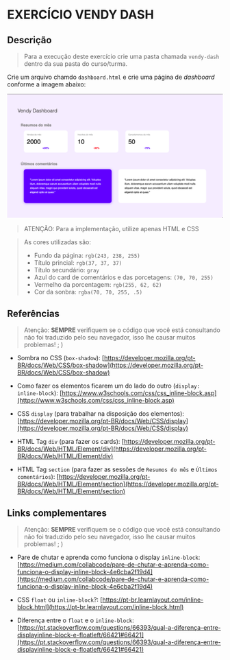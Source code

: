 # EXERCÍCIO VENDY DASH

## Descrição

> Para a execução deste exercício crie uma pasta chamada `vendy-dash` dentro da sua pasta do curso/turma.

Crie um arquivo chamdo `dashboard.html` e crie uma página de *dashboard* conforme a imagem abaixo:

![Primeira tela](screen-1.png)

> ATENÇÃO: Para a implementação, utilize apenas HTML e CSS

> As cores utilizadas são:
> - Fundo da página: `rgb(243, 238, 255)`
> - Título princial: `rgb(37, 37, 37)`
> - Título secundário: `gray`
> - Azul do card de comentários e das porcetagens: `(70, 70, 255)`
> - Vermelho da porcentagem: `rgb(255, 62, 62)`
> - Cor da sonbra: `rgba(70, 70, 255, .5)`

## Referências

> Atenção: **SEMPRE** verifiquem se o código que você está consultando não foi traduzido pelo seu navegador, isso lhe causar muitos problemas! ; )

- Sombra no CSS (`box-shadow`): [https://developer.mozilla.org/pt-BR/docs/Web/CSS/box-shadow](https://developer.mozilla.org/pt-BR/docs/Web/CSS/box-shadow)

- Como fazer os elementos ficarem um do lado do outro (`display: inline-block`): [https://www.w3schools.com/css/css_inline-block.asp](https://www.w3schools.com/css/css_inline-block.asp)

- CSS `display` (para trabalhar na disposição dos elementos): [https://developer.mozilla.org/pt-BR/docs/Web/CSS/display](https://developer.mozilla.org/pt-BR/docs/Web/CSS/display)

- HTML Tag `div` (para fazer os cards): [https://developer.mozilla.org/pt-BR/docs/Web/HTML/Element/div](https://developer.mozilla.org/pt-BR/docs/Web/HTML/Element/div)

- HTML Tag `section` (para fazer as sessões de `Resumos do mês` e `Últimos comentários`): [https://developer.mozilla.org/pt-BR/docs/Web/HTML/Element/section](https://developer.mozilla.org/pt-BR/docs/Web/HTML/Element/section)

## Links complementares

> Atenção: **SEMPRE** verifiquem se o código que você está consultando não foi traduzido pelo seu navegador, isso lhe causar muitos problemas! ; )

- Pare de chutar e aprenda como funciona o display `inline-block`: [https://medium.com/collabcode/pare-de-chutar-e-aprenda-como-funciona-o-display-inline-block-4e6cba2f19d4](https://medium.com/collabcode/pare-de-chutar-e-aprenda-como-funciona-o-display-inline-block-4e6cba2f19d4)

- CSS `float` ou `inline-block`?: [https://pt-br.learnlayout.com/inline-block.html](https://pt-br.learnlayout.com/inline-block.html)

- Diferença entre o `float` e o `inline-block`: [https://pt.stackoverflow.com/questions/66393/qual-a-diferença-entre-displayinline-block-e-floatleft/66421#66421](https://pt.stackoverflow.com/questions/66393/qual-a-diferença-entre-displayinline-block-e-floatleft/66421#66421)